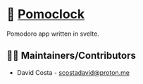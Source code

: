 # 🍅 [Pomoclock](https://scostadavid.github.io/pomoclock/)

Pomodoro app written in svelte.

<!-- ![Preview](public/img/screenshot.png) -->
<!--
## Table of contents
1. Requirements
2. Getting Started
3. Troubleshooting
4. FAQ
5. Maintainers/Contributors
6. License

## ✔️ Requirements

* Requirement 1
* Requirement 2
* Requirement 3

Bla bla bla.

* Requirement 1
```bash
 sudo apt install req1
```
* Requirement 2
```bash
 sudo apt install req2
```
* Requirement 3
```bash
 sudo apt install req3
```

## ⌨️ Getting Started

1. Describe the installation of the packages
2. How to run

## ✔️ Troubleshooting

 * If ..., check the following:
  - Change A
  - Change B

## 🤔 FAQ

Q: Question.

A: Answer. -->

## 👨‍💻 Maintainers/Contributors

* David Costa - [scostadavid@proton.me](mailto:scostadavid@proton.me)


<!-- ## 📝 License

This project is licensed under the MIT GENERAL PUBLIC LICENSE - see the [LICENSE](LICENSE) file for more details.

**Open Source Software** Hell Yeah!!! ヽ(・∀・)ﾉ -->
